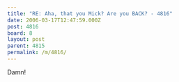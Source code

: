 ```yaml
---
title: "RE: Aha, that you Mick? Are you BACK? - 4816"
date: 2006-03-17T12:47:59.000Z
post: 4816
board: 8
layout: post
parent: 4815
permalink: /m/4816/
---
```

Damn!
